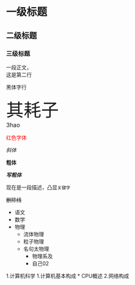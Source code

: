 
# 一级标题
## 二级标题
### 三级标题

一段正文，<br>
这是第二行

<font face="黑体">黑体字行</font><br>

<font size=7>其耗子</font><br>
<font size=3>3hao</font>

<font color=#FF0000>红色字体</font>

*斜体*

**粗体**

***写粗体***

现在是一段描述，凸显`关键字`

~~删除线~~

* 语文
* 数学
* 物理
  * 流体物理
  * 粒子物理
  * 名句太物理
 	* 物理系及
	* 自己02

1.计算机科学
	1.计算机基本构成
	 * CPU概述
	2.网络构成
